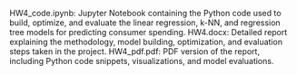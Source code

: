 HW4_code.ipynb: Jupyter Notebook containing the Python code used to build, optimize, and evaluate the linear regression, k-NN, and regression tree models for predicting consumer spending.
HW4.docx: Detailed report explaining the methodology, model building, optimization, and evaluation steps taken in the project.
HW4_pdf.pdf: PDF version of the report, including Python code snippets, visualizations, and model evaluations.
